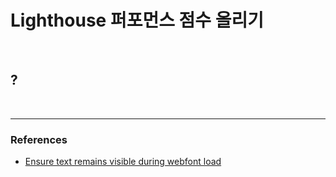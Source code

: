 # Lighthouse 퍼포먼스 점수 올리기

<br>

## ?

<br>

---

### References

- [Ensure text remains visible during webfont load](https://web.dev/font-display/?utm_source=lighthouse&utm_medium=devtools)
